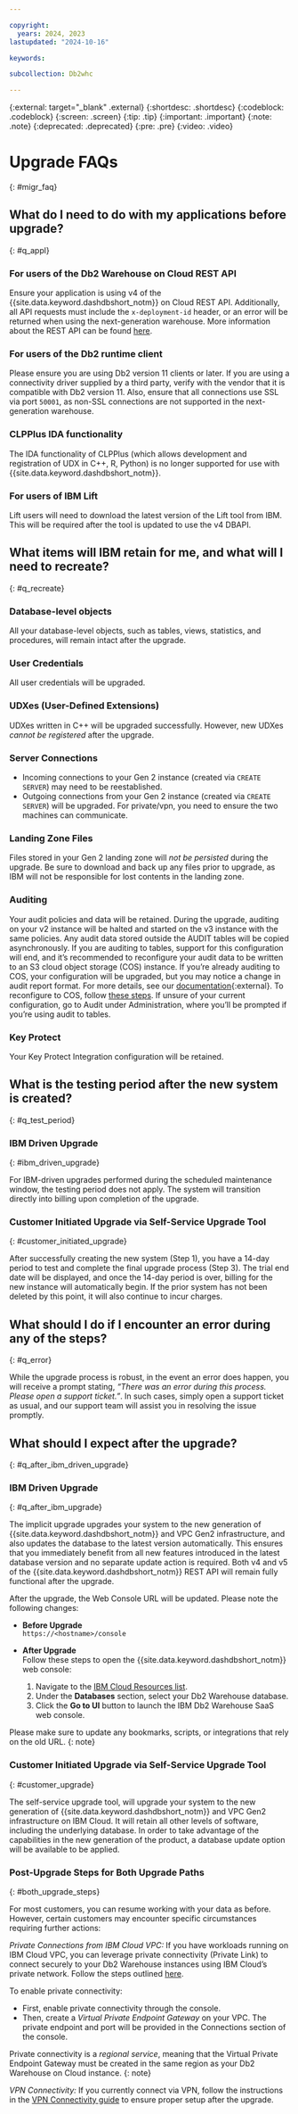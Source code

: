```yaml
---

copyright:
  years: 2024, 2023
lastupdated: "2024-10-16"

keywords:

subcollection: Db2whc

---
```


<!-- Attribute definitions --> 
{:external: target="_blank" .external}
{:shortdesc: .shortdesc}
{:codeblock: .codeblock}
{:screen: .screen}
{:tip: .tip}
{:important: .important}
{:note: .note}
{:deprecated: .deprecated}
{:pre: .pre}
{:video: .video}

# Upgrade FAQs
{: #migr_faq}

## What do I need to do with my applications before upgrade?
{: #q_appl}

### For users of the Db2 Warehouse on Cloud REST API

Ensure your application is using v4 of the {{site.data.keyword.dashdbshort_notm}} on Cloud REST API. Additionally, all API requests must include the `x-deployment-id` header, or an error will be returned when using the next-generation warehouse. More information about the REST API can be found [here]( https://cloud.ibm.com/docs/Db2whc?topic=Db2whc-con_rest_api).

### For users of the Db2 runtime client

Please ensure you are using Db2 version 11 clients or later. If you are using a connectivity driver supplied by a third party, verify with the vendor that it is compatible with Db2 version 11. Also, ensure that all connections use SSL via port `50001`, as non-SSL connections are not supported in the next-generation warehouse.

### CLPPlus IDA functionality

The IDA functionality of CLPPlus (which allows development and registration of UDX in C++, R, Python) is no longer supported for use with {{site.data.keyword.dashdbshort_notm}}.

### For users of IBM Lift

Lift users will need to download the latest version of the Lift tool from IBM. This will be required after the tool is updated to use the v4 DBAPI.

## What items will IBM retain for me, and what will I need to recreate?
{: #q_recreate}

### Database-level objects

All your database-level objects, such as tables, views, statistics, and procedures, will remain intact after the upgrade.

### User Credentials

All user credentials will be upgraded. 

### UDXes (User-Defined Extensions)

UDXes written in C++ will be upgraded successfully. However, new UDXes *cannot be registered* after the upgrade.

### Server Connections

   * Incoming connections to your Gen 2 instance (created via `CREATE SERVER`) may need to be reestablished.
   * Outgoing connections from your Gen 2 instance (created via `CREATE SERVER`) will be upgraded. For private/vpn, you need to ensure the two machines can communicate.

### Landing Zone Files

Files stored in your Gen 2 landing zone will *not be persisted* during the upgrade. Be sure to download and back up any files prior to upgrade, as IBM will not be responsible for lost contents in the landing zone.

### Auditing

Your audit policies and data will be retained. During the upgrade, auditing on your v2 instance will be halted and started on the v3 instance with the same policies. Any audit data stored outside the AUDIT tables will be copied asynchronously. If you are auditing to tables, support for this configuration will end, and it’s recommended to reconfigure your audit data to be written to an S3 cloud object storage (COS) instance. If you’re already auditing to COS, your configuration will be upgraded, but you may notice a change in audit report format. For more details, see our [documentation](https://www.ibm.com/docs/en/db2woc?topic=activities-viewing-archived-audit-records){:external}. To reconfigure to COS, follow [these steps](https://cloud.ibm.com/docs/Db2whc?topic=Db2whc-auditing#enable-auditing). If unsure of your current configuration, go to Audit under Administration, where you’ll be prompted if you’re using audit to tables.

### Key Protect

Your Key Protect Integration configuration will be retained.

## What is the testing period after the new system is created?

{: #q_test_period}

### IBM Driven Upgrade

{: #ibm_driven_upgrade}

For IBM-driven upgrades performed during the scheduled maintenance window, the testing period does not apply. The system will transition directly into billing upon completion of the upgrade.

### Customer Initiated Upgrade via Self-Service Upgrade Tool

{: #customer_initiated_upgrade}

After successfully creating the new system (Step 1), you have a 14-day period to test and complete the final upgrade process (Step 3). The trial end date will be displayed, and once the 14-day period is over, billing for the new instance will automatically begin. If the prior system has not been deleted by this point, it will also continue to incur charges.

## What should I do if I encounter an error during any of the steps?
{: #q_error}

While the upgrade process is robust, in the event an error does happen, you will receive a prompt stating, *“There was an error during this process. Please open a support ticket.”*. In such cases, simply open a support ticket as usual, and our support team will assist you in resolving the issue promptly.

## What should I expect after the upgrade?

{: #q_after_ibm_driven_upgrade}

### IBM Driven Upgrade

{: #q_after_ibm_upgrade}

The implicit upgrade upgrades your system to the new generation of {{site.data.keyword.dashdbshort_notm}} and VPC Gen2 infrastructure, and also updates the database to the latest version automatically. This ensures that you immediately benefit from all new features introduced in the latest database version and no separate update action is required. Both v4 and v5 of the {{site.data.keyword.dashdbshort_notm}} REST API will remain fully functional after the upgrade.

After the upgrade, the Web Console URL will be updated. Please note the following changes:

- **Before Upgrade**  
  `https://<hostname>/console`

- **After Upgrade**  
 Follow these steps to open the {{site.data.keyword.dashdbshort_notm}}  web console:
  1. Navigate to the [IBM Cloud Resources list](https://cloud.ibm.com/resources).
  2. Under the **Databases** section, select your Db2 Warehouse database.
  3. Click the **Go to UI** button to launch the IBM Db2 Warehouse SaaS web console.

Please make sure to update any bookmarks, scripts, or integrations that rely on the old URL.
{: note}

### Customer Initiated Upgrade via Self-Service Upgrade Tool

{: #customer_upgrade}

The self-service upgrade tool, will upgrade your system to the new generation of {{site.data.keyword.dashdbshort_notm}} and VPC Gen2 infrastructure on IBM Cloud. It will retain all other levels of software, including the underlying database. In order to take advantage of the capabilities in the new generation of the product, a database update option will be available to be applied. 

### Post-Upgrade Steps for Both Upgrade Paths

{: #both_upgrade_steps}

For most customers, you can resume working with your data as before. However, certain customers may encounter specific circumstances requiring further actions:

*Private Connections from IBM Cloud VPC:* If you have workloads running on IBM Cloud VPC, you can leverage private connectivity (Private Link) to connect securely to your Db2 Warehouse instances using IBM Cloud’s private network. Follow the steps outlined [here](https://cloud.ibm.com/docs/Db2whc?topic=Db2whc-connect_options#connecting-to-db2-warehouse-on-cloud-with-private-link).

To enable private connectivity:
   * First, enable private connectivity through the console.
   * Then, create a *Virtual Private Endpoint Gateway* on your VPC. The private endpoint and port will be provided in the Connections section of the console.

Private connectivity is a *regional service*, meaning that the Virtual Private Endpoint Gateway must be created in the same region as your Db2 Warehouse on Cloud instance.
{: note}

*VPN Connectivity:* If you currently connect via VPN, follow the instructions in the [VPN Connectivity guide](https://cloud.ibm.com/docs/Db2whc?topic=Db2whc-connect_options#vpn) to ensure proper setup after the upgrade.
